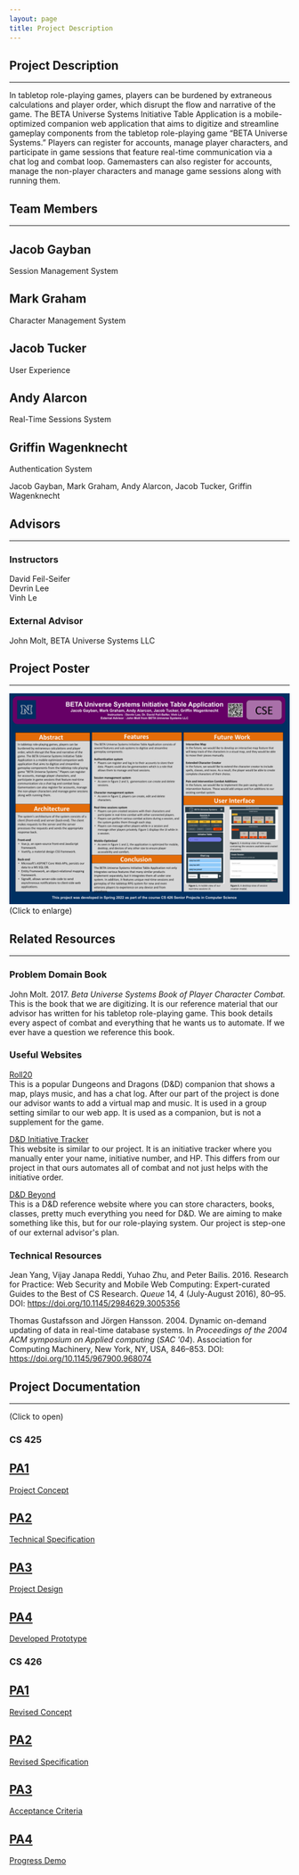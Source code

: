 ```yaml
---
layout: page
title: Project Description
---
```


## Project Description

---

In tabletop role-playing games, players can be burdened by extraneous calculations and player order, which disrupt the flow and narrative of the game. The BETA Universe Systems Initiative Table Application is a mobile-optimized companion web application that aims to digitize and streamline gameplay components from the tabletop role-playing game “BETA Universe Systems.” Players can register for accounts, manage player characters, and participate in game sessions that feature real-time communication via a chat log and combat loop. Gamemasters can also register for accounts, manage the non-player characters and manage game sessions along with running them.

## Team Members

---

<div class="row1-container">
    <div class="box cyan">
        <h2>Jacob Gayban</h2>
        <p>Session Management System</p>
    </div>
    <div class="box red">
        <h2>Mark Graham</h2>
        <p>Character Management System</p>
    </div>
    
</div>
<div class="row1-container">
    <div class="box orange">
        <h2>Jacob Tucker</h2>
        <p>User Experience</p>
    </div>
    <div class="box blue">
        <h2>Andy Alarcon</h2>
        <p>Real-Time Sessions System</p>
    </div>
</div>
<div class="row1-container">
    <div class="box cyan">
        <h2>Griffin Wagenknecht</h2>
        <p>Authentication System</p>
    </div>
</div>

Jacob Gayban, Mark Graham, Andy Alarcon, Jacob Tucker, Griffin Wagenknecht

## Advisors

---

### Instructors

<div class="row1-container">
    <div class="box">David Feil-Seifer</div>
    <div class="box">Devrin Lee</div>
    <div class="box">Vinh Le</div>
</div>

### External Advisor

John Molt, BETA Universe Systems LLC

## Project Poster

---

[![Project Poster](./assets/images/poster.png)](https://unr-cs426-team-07.github.io/assets/images/poster.png)  
(Click to enlarge)

## Related Resources

---

### Problem Domain Book

John Molt. 2017. _Beta Universe Systems Book of Player Character Combat._  
This is the book that we are digitizing. It is our reference material that our advisor has written for his tabletop role-playing game. This book details every aspect of combat and everything that he wants us to automate. If we ever have a question we reference this book.

### Useful Websites

[Roll20](https://roll20.net/)  
This is a popular Dungeons and Dragons (D&D) companion that shows a map, plays music, and has a chat log. After our part of the project is done our advisor wants to add a virtual map and music. It is used in a group setting similar to our web app. It is used as a companion, but is not a supplement for the game.

[D&D Initiative Tracker](https://kastark.co.uk/rpgs/encounter-tracker/)  
This website is similar to our project. It is an initiative tracker where you manually enter your name, initiative number, and HP. This differs from our project in that ours automates all of combat and not just helps with the initiative order.

[D&D Beyond](https://www.dndbeyond.com/)  
This is a D&D reference website where you can store characters, books, classes, pretty much everything you need for D&D. We are aiming to make something like this, but for our role-playing system. Our project is step-one of our external advisor's plan.

### Technical Resources

Jean Yang, Vijay Janapa Reddi, Yuhao Zhu, and Peter Bailis. 2016. Research for Practice: Web Security and Mobile Web Computing: Expert-curated Guides to the Best of CS Research. _Queue_ 14, 4 (July-August 2016), 80–95. DOI: <https://doi.org/10.1145/2984629.3005356>

Thomas Gustafsson and Jörgen Hansson. 2004. Dynamic on-demand updating of data in real-time database systems. In _Proceedings of the 2004 ACM symposium on Applied computing_ (_SAC '04_). Association for Computing Machinery, New York, NY, USA, 846–853. DOI: <https://doi.org/10.1145/967900.968074>

## Project Documentation

---

(Click to open)

### CS 425

<div class="row1-container">
    <a href="./assets/pdfs/425_PA1.pdf">
        <div class="box cyan"><h2>PA1</h2><p>Project Concept</p></div>
    </a>
    <a href="./assets/pdfs/425_PA2.pdf">
        <div class="box red"><h2>PA2</h2><p>Technical Specification</p></div>
    </a>
</div>
<div class="row1-container">
    <a href="./assets/pdfs/425_PA3.pdf">
        <div class="box blue"><h2>PA3</h2><p>Project Design</p></div>
    </a>
    <a href="./assets/pdfs/425_PA4.pdf">
        <div class="box orange"><h2>PA4</h2><p>Developed Prototype</p></div>
    </a>
</div>

### CS 426

<div class="row1-container">
    <a href="./assets/pdfs/426_PA1.pdf">
        <div class="box cyan"><h2>PA1</h2><p>Revised Concept</p></div>
    </a>
    <a href="./assets/pdfs/426_PA2.pdf">
        <div class="box red"><h2>PA2</h2><p>Revised Specification</p></div>
    </a>
</div>
<div class="row1-container">
    <a href="./assets/pdfs/426_PA3.pdf">
        <div class="box blue"><h2>PA3</h2><p>Acceptance Criteria</p></div>
    </a>
    <a href="./assets/pdfs/426_PA4.pdf">
        <div class="box orange"><h2>PA4</h2><p>Progress Demo</p></div>
    </a>
</div>
